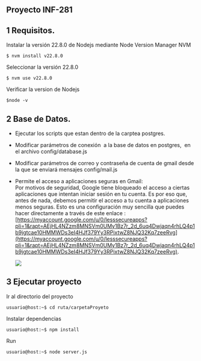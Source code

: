 ## Proyecto INF-281

## 1 Requisitos.

Instalar la versión 22.8.0 de Nodejs mediante Node Version Manager NVM

```plaintext
$ nvm install v22.8.0
```

Seleccionar la versión 22.8.0

```plaintext
$ nvm use v22.8.0
```

Verificar la version de Nodejs

```plaintext
$node -v
```

## 2 Base de Datos.

*   Ejecutar los scripts que estan dentro de la carptea postgres.
*   Modificar parámetros de conexión  a la base de datos en postgres,  en el archivo config/database.js
*   Modificar parámetros de correo y contraseña de cuenta de gmail desde la que se enviará mensajes config/mail.js
*   Permite el acceso a aplicaciones seguras en Gmail:  
    Por motivos de seguridad, Google tiene bloqueado el acceso a ciertas aplicaciones que intentan iniciar sesión en tu cuenta. Es por eso que, antes de nada, debemos permitir el acceso a tu cuenta a aplicaciones menos seguras. Esto es una configuración muy sencilla que puedes hacer directamente a través de este enlace : [https://myaccount.google.com/u/0/lesssecureapps?pli=1&rapt=AEjHL4NZzm8MNSVm0UMy1Bz7r_2d_6uq4Dwjaqn4rhLQ4p1b9jgtcae10HMMWDs3eI4HJf379Yy3RPixtwZ8NJQ32Kq7zeeRvg](https://myaccount.google.com/u/0/lesssecureapps?pli=1&rapt=AEjHL4NZzm8MNSVm0UMy1Bz7r_2d_6uq4Dwjaqn4rhLQ4p1b9jgtcae10HMMWDs3eI4HJf379Yy3RPixtwZ8NJQ32Kq7zeeRvg).
    
    ![](https://33333.cdn.cke-cs.com/kSW7V9NHUXugvhoQeFaf/images/01a74c9458d9988de468b4137935663d2efbe63bfb04d233.png)
    

## 3 Ejecutar proyecto

Ir al directorio del proyecto

```plaintext
usuario@host:~$ cd ruta/carpetaProyeto
```

Instalar dependencias

```plaintext
usuario@host:~$ npm install
```

Run

```plaintext
usuario@host:~$ node server.js 
```
